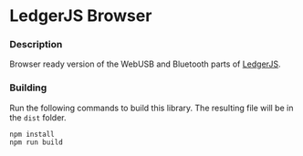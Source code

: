 # LedgerJS Browser

### Description
Browser ready version of the WebUSB and Bluetooth parts of [LedgerJS](https://github.com/LedgerHQ/ledgerjs).

### Building
Run the following commands to build this library. The resulting file will be in the `dist` folder.
```
npm install
npm run build
```
